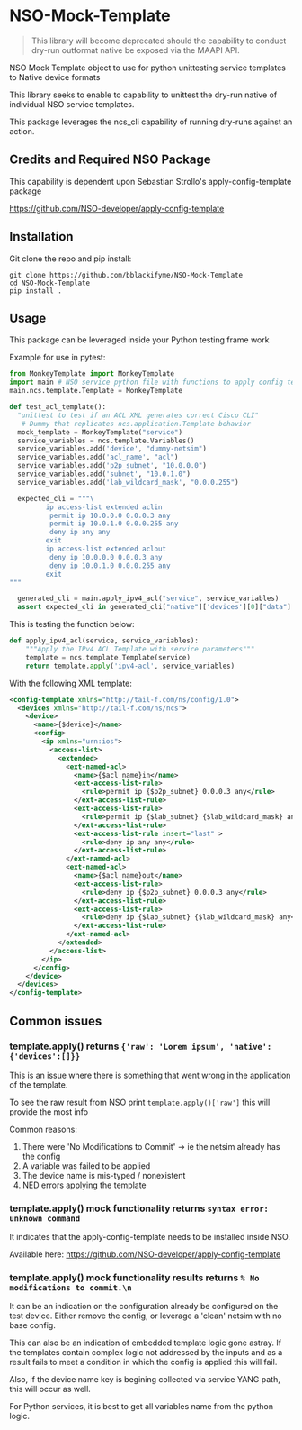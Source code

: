 # NSO-Mock-Template

>This library will become deprecated should the capability to conduct dry-run outformat native be exposed via the MAAPI API.


NSO Mock Template object to use for python unittesting service templates to Native device formats

This library seeks to enable to capability to unittest the dry-run native of individual NSO service templates.

This package leverages the ncs_cli capability of running dry-runs against an action.

## Credits and Required NSO Package

This capability is dependent upon Sebastian Strollo's apply-config-template package

https://github.com/NSO-developer/apply-config-template

## Installation

Git clone the repo and pip install:

```shell
git clone https://github.com/bblackifyme/NSO-Mock-Template
cd NSO-Mock-Template
pip install .
```

## Usage

This package can be leveraged inside your Python testing frame work

Example for use in pytest:

```python
from MonkeyTemplate import MonkeyTemplate
import main # NSO service python file with functions to apply config templates
main.ncs.template.Template = MonkeyTemplate

def test_acl_template():
  "unittest to test if an ACL XML generates correct Cisco CLI"
   # Dummy that replicates ncs.application.Template behavior
  mock_template = MonkeyTemplate("service")
  service_variables = ncs.template.Variables()
  service_variables.add('device', "dummy-netsim")
  service_variables.add('acl_name', "acl")
  service_variables.add('p2p_subnet', "10.0.0.0")
  service_variables.add('subnet', "10.0.1.0")
  service_variables.add('lab_wildcard_mask', "0.0.0.255")

  expected_cli = """\
         ip access-list extended aclin
          permit ip 10.0.0.0 0.0.0.3 any
          permit ip 10.0.1.0 0.0.0.255 any
          deny ip any any
         exit
         ip access-list extended aclout
          deny ip 10.0.0.0 0.0.0.3 any
          deny ip 10.0.1.0 0.0.0.255 any
         exit
"""

  generated_cli = main.apply_ipv4_acl("service", service_variables)
  assert expected_cli in generated_cli["native"]['devices'][0]["data"]
```

This is testing the function below:

```python
def apply_ipv4_acl(service, service_variables):
    """Apply the IPv4 ACL Template with service parameters"""
    template = ncs.template.Template(service)
    return template.apply('ipv4-acl', service_variables)
```

With the following XML template:

```XML
<config-template xmlns="http://tail-f.com/ns/config/1.0">
  <devices xmlns="http://tail-f.com/ns/ncs">
    <device>
      <name>{$device}</name>
      <config>
        <ip xmlns="urn:ios">
          <access-list>
            <extended>
              <ext-named-acl>
                <name>{$acl_name}in</name>
                <ext-access-list-rule>
                  <rule>permit ip {$p2p_subnet} 0.0.0.3 any</rule>
                </ext-access-list-rule>
                <ext-access-list-rule>
                  <rule>permit ip {$lab_subnet} {$lab_wildcard_mask} any</rule>
                </ext-access-list-rule>
                <ext-access-list-rule insert="last" >
                  <rule>deny ip any any</rule>
                </ext-access-list-rule>
              </ext-named-acl>
              <ext-named-acl>
                <name>{$acl_name}out</name>
                <ext-access-list-rule>
                  <rule>deny ip {$p2p_subnet} 0.0.0.3 any</rule>
                </ext-access-list-rule>
                <ext-access-list-rule>
                  <rule>deny ip {$lab_subnet} {$lab_wildcard_mask} any</rule>
                </ext-access-list-rule>
              </ext-named-acl>
            </extended>
          </access-list>
        </ip>
      </config>
    </device>
  </devices>
</config-template>
```

## Common issues

### template.apply() returns `{'raw': 'Lorem ipsum', 'native':{'devices':[]}}`

This is an issue where there is something that went wrong in the application of the template.

To see the raw result from NSO print `template.apply()['raw']` this will provide the most info

Common reasons:
  1. There were 'No Modifications to Commit' -> ie the netsim already has the config
  2. A variable was failed to be applied
  3. The device name is mis-typed / nonexistent
  4. NED errors applying the template

### template.apply() mock functionality returns `syntax error: unknown command`

It indicates that the apply-config-template needs to be installed inside NSO.

Available here: https://github.com/NSO-developer/apply-config-template


### template.apply() mock functionality results returns `% No modifications to commit.\n`


It can be an indication on the configuration already be configured on the test device.
Either remove the config, or leverage a 'clean' netsim with no base config.

This can also be an indication of embedded template logic gone astray. If the templates contain complex logic not addressed by the inputs and as a result fails to meet a condition in which the config is applied this will fail.

Also, if the device name key is begining collected via service YANG path, this will occur as well.

For Python services, it is best to get all variables name from the python logic.

